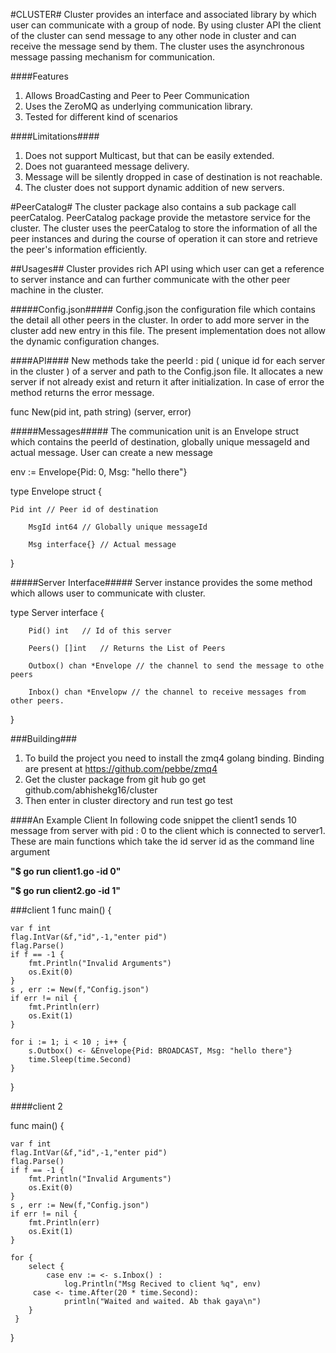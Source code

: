 #CLUSTER#
Cluster provides an interface and associated library by which user can communicate with a group of node. By using cluster API the client of the cluster can send message to any other node in cluster and can receive the message send by them. The cluster uses the asynchronous message passing mechanism for communication. 

####Features 
1. Allows BroadCasting and Peer to Peer Communication
3. Uses the ZeroMQ as underlying communication library.
4. Tested for different kind of scenarios

####Limitations####
1. Does not support Multicast, but that can be easily extended.
2. Does not guaranteed message delivery.
3. Message will be silently dropped in case of destination is not reachable.
4. The cluster does not support dynamic addition of new servers.

#PeerCatalog#
The cluster package also contains a sub package call peerCatalog. PeerCatalog package provide the metastore service for the cluster. The cluster uses the peerCatalog to store the information of all the peer instances and during the course of operation it can store and retrieve the peer's information efficiently. 

##Usages##
Cluster provides rich API using which user can get a reference to server instance and can further communicate with the other peer machine in the cluster.

#####Config.json#####
Config.json the configuration file which contains the detail all other peers in the cluster. In order to add more server in the cluster add new entry in this file. The present implementation does not allow the dynamic configuration changes. 

####API####
New methods take the peerId : pid ( unique id for each server in the cluster ) of a server and path to the Config.json file. It allocates a new server if not already exist and return it after initialization. In case of error the method returns the error message.


func New(pid int, path string) (server, error) 


#####Messages#####
The communication unit is an Envelope struct which contains the peerId of destination, globally unique messageId and actual message. User can create a new message 

env := Envelope{Pid: 0, Msg: "hello there"}   

type Envelope struct {

	Pid int // Peer id of destination

        MsgId int64 // Globally unique messageId

        Msg interface{} // Actual message 

}


#####Server Interface#####
Server instance provides the some method which allows user to communicate with cluster. 

type Server interface {

        Pid() int	// Id of this server
	
        Peers() []int   // Returns the List of Peers
	
        Outbox() chan *Envelope // the channel to send the message to othe peers
	
        Inbox() chan *Envelopw // the channel to receive messages from other peers.
}

###Building###
1. To build the project you need to install the zmq4 golang binding. Binding are present at https://github.com/pebbe/zmq4
2. Get the cluster package from git hub
	go get github.com/abhishekg16/cluster
3. Then enter in cluster directory and run test
	go test

####An Example Client
In following code snippet the client1 sends 10 message from server with pid : 0 to the client which is connected to server1. These are main functions which take the id server id as the command line argument

**"$ go run client1.go -id 0"**

**"$ go run client2.go -id 1"**

###client 1
func main() {

	var f int
	flag.IntVar(&f,"id",-1,"enter pid")
	flag.Parse()
	if f == -1 {
		fmt.Println("Invalid Arguments")
		os.Exit(0)
	} 
	s , err := New(f,"Config.json")
	if err != nil {
		fmt.Println(err)
		os.Exit(1)
	}

	for i := 1; i < 10 ; i++ {
		s.Outbox() <- &Envelope{Pid: BROADCAST, Msg: "hello there"}
		time.Sleep(time.Second)
	}	

} 



####client 2

func main() {

	var f int
	flag.IntVar(&f,"id",-1,"enter pid")
	flag.Parse()
	if f == -1 {
		fmt.Println("Invalid Arguments")
		os.Exit(0)
	} 
	s , err := New(f,"Config.json")
	if err != nil {
		fmt.Println(err)
		os.Exit(1)
	}
	
	for {	
		select {
	    	case env := <- s.Inbox() :
	        	log.Println("Msg Recived to client %q", env)
	  	 case <- time.After(20 * time.Second): 
	         	println("Waited and waited. Ab thak gaya\n")
	  	}
	 }
	
} 





